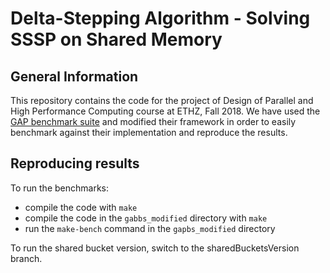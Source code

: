 # Delta-Stepping Algorithm - Solving SSSP on Shared Memory

## General Information
This repository contains the code for the project of Design of Parallel and High Performance Computing course at ETHZ, Fall 2018. We have used the [GAP benchmark suite](https://github.com/sbeamer/gapbs) and modified their framework in order to easily benchmark against their implementation and reproduce the results.

## Reproducing results

To run the benchmarks:

- compile the code with `make`
- compile the code in the `gabbs_modified` directory with `make`
- run the `make-bench` command in the `gapbs_modified` directory

To run the shared bucket version, switch to the sharedBucketsVersion branch.
